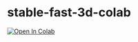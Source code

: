 # stable-fast-3d-colab

<a href="https://colab.research.google.com/github/axwf/stable-fast-3d-colab/blob/main/stable_fast_3d_colab.ipynb"><img src="https://colab.research.google.com/assets/colab-badge.svg" alt="Open In Colab"/></a>
